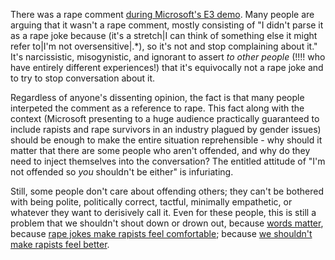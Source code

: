 There was a rape comment [during Microsoft's E3 demo](http://www.youtube.com/watch?feature=player_embedded&v=P75YQHFnyKY). Many people are arguing that it wasn't a rape comment, mostly consisting of "I didn't parse it as a rape joke because (it's a stretch|I can think of something else it might refer to|I'm not oversensitive|.*), so it's not and stop complaining about it." It's narcissistic, misogynistic, and ignorant to assert _to other people_ (!!!! who have entirely different experiences!) that it's equivocally not a rape joke and to try to stop conversation about it.

Regardless of anyone's dissenting opinion, the fact is that many people interpeted the comment as a reference to rape. This fact along with the context (Microsoft presenting to a huge audience practically guaranteed to include rapists and rape survivors in an industry plagued by gender issues) should be enough to make the entire situation reprehensible - why should it matter that there are some people who aren't offended, and why do they need to inject themselves into the conversation? The entitled attitude of "I'm not offended so _you_ shouldn't be either" is infuriating.

Still, some people don't care about offending others; they can't be bothered with being polite, politically correct, tactful, minimally empathetic, or whatever they want to derisively call it. Even for these people, this is still a problem that we shouldn't shout down or drown out, because [words matter](http://blog.jorgenschaefer.de/2013/05/words-matter.html), because [rape jokes make rapists feel comfortable](http://juliepagano.tumblr.com/post/51565918563/to-all-those-who-dont-think-the-rape-joke-was-a#notes); because [we shouldn't make rapists feel better](http://www.thefrisky.com/2013-06-03/the-soapbox-what-do-rape-jokes-make-rapists-think/).
